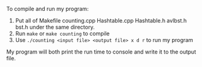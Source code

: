 To compile and run my program:
1. Put all of Makefile counting.cpp Hashtable.cpp Hashtable.h avlbst.h bst.h under the same directory. 
2. Run `make` or `make counting` to compile
3. Use `./counting <input file> <output file> x d r` to run my program

My program will both print the run time to console and write it to the output file. 